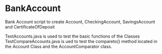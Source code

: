 # BankAccount
Bank Account script to create Account, CheckingAccount, SavingsAccount and CertificateOfDeposit

TestAccounts.java is used to test the basic functions of the Classes
TestCompareAccounts.java is ued to test the compareto() method located in the Account Class and the AccountComparator class. 
